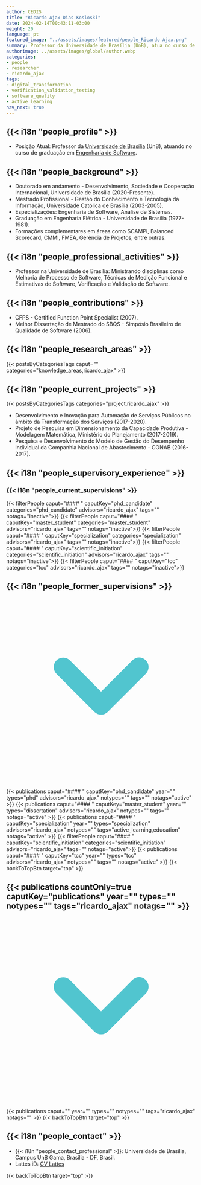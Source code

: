 ```yaml
---
author: CEDIS
title: "Ricardo Ajax Dias Kosloski"
date: 2024-02-14T00:43:11-03:00
weight: 20
language: pt
featured_image: "../assets/images/featured/people_Ricardo Ajax.png"
summary: Professor da Universidade de Brasília (UnB), atua no curso de graduação em Engenharia de Software. 
authorimage: ../assets/images/global/author.webp
categories:
- people
- researcher
- ricardo_ajax
tags: 
- digital_transformation
- verification_validation_testing
- software_quality
- active_learning
nav_next: true
---
```

<div id="top"></div>

## {{< i18n "people_profile" >}}
- Posição Atual: Professor da [Universidade de Brasília](https://www.unb.br/) (UnB), atuando no curso de graduação em [Engenharia de Software](http://software.unb.br/). 

## {{< i18n "people_background" >}}
- Doutorado em andamento - Desenvolvimento, Sociedade e Cooperação Internacional, Universidade de Brasília (2020-Presente).
- Mestrado Profissional - Gestão do Conhecimento e Tecnologia da Informação, Universidade Católica de Brasília (2003-2005).
- Especializações: Engenharia de Software, Análise de Sistemas.
- Graduação em Engenharia Elétrica - Universidade de Brasília (1977-1981)​​.
- Formações complementares em áreas como SCAMPI, Balanced Scorecard, CMMI, FMEA, Gerência de Projetos, entre outras​​.

## {{< i18n "people_professional_activities" >}}
- Professor na Universidade de Brasília: Ministrando disciplinas como Melhoria de Processo de Software, Técnicas de Medição Funcional e Estimativas de Software, Verificação e Validação de Software​​.

## {{< i18n "people_contributions" >}}
- CFPS - Certified Function Point Specialist (2007).
- Melhor Dissertação de Mestrado do SBQS - Simpósio Brasileiro de Qualidade de Software (2006)​​.

## {{< i18n "people_research_areas" >}}
{{< postsByCategoriesTags caput="" categories="knowledge_areas,ricardo_ajax" >}}

## {{< i18n "people_current_projects" >}}
{{< postsByCategoriesTags categories="project,ricardo_ajax" >}}
- Desenvolvimento e Inovação para Automação de Serviços Públicos no âmbito da Transformação dos Serviços (2017-2020).
- Projeto de Pesquisa em Dimensionamento da Capacidade Produtiva - Modelagem Matemática, Ministério do Planejamento (2017-2019).
- Pesquisa e Desenvolvimento do Modelo de Gestão do Desempenho Individual da Companhia Nacional de Abastecimento - CONAB (2016-2017).


## {{< i18n "people_supervisory_experience" >}}
### {{< i18n "people_current_supervisions" >}}
{{< filterPeople caput="#### " caputKey="phd_candidate" categories="phd_candidate" advisors="ricardo_ajax" tags="" notags="inactive">}}
{{< filterPeople caput="#### " caputKey="master_student" categories="master_student" advisors="ricardo_ajax" tags="" notags="inactive">}}
{{< filterPeople caput="#### " caputKey="specialization" categories="specialization" advisors="ricardo_ajax" tags="" notags="inactive">}}
{{< filterPeople caput="#### " caputKey="scientific_initiation" categories="scientific_initiation" advisors="ricardo_ajax" tags="" notags="inactive">}}
{{< filterPeople caput="#### " caputKey="tcc" categories="tcc" advisors="ricardo_ajax" tags="" notags="inactive">}}
<div id="previous-collaborators" x-data="{ showPrevious: false }">
    <h2 id="former-collaborators-title" @click="showPrevious = !showPrevious" class="text-xl font-bold mb-2 cursor-pointer flex items-center text-primary-900">
      {{< i18n "people_former_supervisions" >}}
      <svg :class="{'rotate-0': !showPrevious, 'rotate-180': showPrevious}" class="ml-2 h-5 w-5 transform transition-transform duration-200" xmlns="http://www.w3.org/2000/svg" viewBox="0 0 20 20" fill="#51C5CF"><path fill-rule="evenodd" d="M5.293 7.293a1 1 0 011.414 0L10 10.586l3.293-3.293a1 1 0 111.414 1.414l-4 4a1 1 0 01-1.414 0l-4-4a1 1 0 010-1.414z" clip-rule="evenodd" /></svg>
    </h2>
    <div x-show="showPrevious" x-cloak>
    {{< publications caput="#### " caputKey="phd_candidate"  year="" types="phd" advisors="ricardo_ajax" notypes="" tags="" notags="active" >}}
    {{< publications caput="#### " caputKey="master_student" year="" types="dissertation" advisors="ricardo_ajax" notypes="" tags="" notags="active" >}}
    {{< publications caput="#### " caputKey="specialization" year="" types="specialization" advisors="ricardo_ajax" notypes="" tags="active_learning,education" notags="active" >}}
    {{< filterPeople caput="#### " caputKey="scientific_initiation" categories="scientific_initiation" advisors="ricardo_ajax" tags="" notags="active">}}
    {{< publications caput="#### " caputKey="tcc" year="" types="tcc" advisors="ricardo_ajax" notypes="" tags="" notags="active" >}}
    {{< backToTopBtn target="top" >}}
    </div>
  </div>

<div id="npublications-section" x-data="{ showPublications: false }">
    <h2 id="npublications-title" @click="showPublications = !showPublications" class="text-xl font-bold mb-2 cursor-pointer flex items-center text-primary-900">
      {{< publications countOnly=true caputKey="publications" year="" types="" notypes="" tags="ricardo_ajax" notags="" >}}
      <svg :class="{'rotate-0': !showPublications, 'rotate-180': showPublications}" class="ml-2 h-5 w-5 transform transition-transform duration-200" xmlns="http://www.w3.org/2000/svg" viewBox="0 0 20 20" fill="#51C5CF"><path fill-rule="evenodd" d="M5.293 7.293a1 1 0 011.414 0L10 10.586l3.293-3.293a1 1 0 111.414 1.414l-4 4a1 1 0 01-1.414 0l-4-4a1 1 0 010-1.414z" clip-rule="evenodd" /></svg>
    </h2>
    <div x-show="showPublications" x-cloak>
      {{< publications caput="" year="" types="" notypes="" tags="ricardo_ajax" notags="" >}}
      {{< backToTopBtn target="top" >}}
    </div>
</div>

## {{< i18n "people_contact" >}}
- {{< i18n "people_contact_professional" >}}:  Universidade de Brasília, Campus UnB Gama, Brasília - DF, Brasil.
- Lattes iD: [CV Lattes](http://lattes.cnpq.br/8309011123228244)

{{< backToTopBtn target="top" >}}
